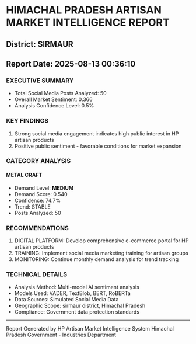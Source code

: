 # HIMACHAL PRADESH ARTISAN MARKET INTELLIGENCE REPORT
## District: SIRMAUR
## Report Date: 2025-08-13 00:36:10

### EXECUTIVE SUMMARY
- Total Social Media Posts Analyzed: 50
- Overall Market Sentiment: 0.366
- Analysis Confidence Level: 0.5%

### KEY FINDINGS
1. Strong social media engagement indicates high public interest in HP artisan products
2. Positive public sentiment - favorable conditions for market expansion

### CATEGORY ANALYSIS

#### METAL CRAFT
- Demand Level: **MEDIUM**
- Demand Score: 0.540
- Confidence: 74.7%
- Trend: STABLE
- Posts Analyzed: 50

### RECOMMENDATIONS
1. DIGITAL PLATFORM: Develop comprehensive e-commerce portal for HP artisan products
2. TRAINING: Implement social media marketing training for artisan groups
3. MONITORING: Continue monthly demand analysis for trend tracking

### TECHNICAL DETAILS
- Analysis Method: Multi-model AI sentiment analysis
- Models Used: VADER, TextBlob, BERT, RoBERTa
- Data Sources: Simulated Social Media Data
- Geographic Scope: sirmaur district, Himachal Pradesh
- Compliance: Government data protection standards

---
Report Generated by HP Artisan Market Intelligence System
Himachal Pradesh Government - Industries Department
